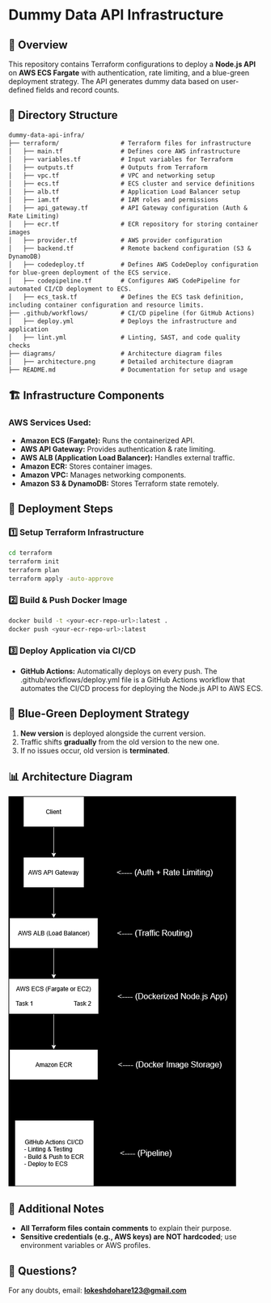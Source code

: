 # Dummy Data API Infrastructure

## 📌 Overview
This repository contains Terraform configurations to deploy a **Node.js API** on **AWS ECS Fargate** with authentication, rate limiting, and a blue-green deployment strategy. The API generates dummy data based on user-defined fields and record counts.

## 📂 Directory Structure
```
dummy-data-api-infra/
├── terraform/                 # Terraform files for infrastructure
│   ├── main.tf                # Defines core AWS infrastructure
│   ├── variables.tf           # Input variables for Terraform
│   ├── outputs.tf             # Outputs from Terraform
│   ├── vpc.tf                 # VPC and networking setup
│   ├── ecs.tf                 # ECS cluster and service definitions
│   ├── alb.tf                 # Application Load Balancer setup
│   ├── iam.tf                 # IAM roles and permissions
│   ├── api_gateway.tf         # API Gateway configuration (Auth & Rate Limiting)
│   ├── ecr.tf                 # ECR repository for storing container images
│   ├── provider.tf            # AWS provider configuration
│   ├── backend.tf             # Remote backend configuration (S3 & DynamoDB)
│   ├── codedeploy.tf          # Defines AWS CodeDeploy configuration for blue-green deployment of the ECS service.
│   ├── codepipeline.tf        # Configures AWS CodePipeline for automated CI/CD deployment to ECS.
│   ├── ecs_task.tf            # Defines the ECS task definition, including container configuration and resource limits.
├── .github/workflows/         # CI/CD pipeline (for GitHub Actions)
│   ├── deploy.yml             # Deploys the infrastructure and application
│   ├── lint.yml               # Linting, SAST, and code quality checks
├── diagrams/                  # Architecture diagram files
│   ├── architecture.png       # Detailed architecture diagram
├── README.md                  # Documentation for setup and usage
```

## 🏗️ Infrastructure Components
### **AWS Services Used:**
- **Amazon ECS (Fargate):** Runs the containerized API.
- **AWS API Gateway:** Provides authentication & rate limiting.
- **AWS ALB (Application Load Balancer):** Handles external traffic.
- **Amazon ECR:** Stores container images.
- **Amazon VPC:** Manages networking components.
- **Amazon S3 & DynamoDB:** Stores Terraform state remotely.

## 📜 Deployment Steps
### **1️⃣ Setup Terraform Infrastructure**
```sh
cd terraform
terraform init
terraform plan
terraform apply -auto-approve
```
### **2️⃣ Build & Push Docker Image**
```sh
docker build -t <your-ecr-repo-url>:latest .
docker push <your-ecr-repo-url>:latest
```
### **3️⃣ Deploy Application via CI/CD**
- **GitHub Actions:** Automatically deploys on every push.
    The .github/workflows/deploy.yml file is a GitHub Actions workflow that automates the CI/CD process for deploying the Node.js API to AWS ECS.

## 🔄 Blue-Green Deployment Strategy
1. **New version** is deployed alongside the current version.
2. Traffic shifts **gradually** from the old version to the new one.
3. If no issues occur, old version is **terminated**.

## 📊 Architecture Diagram
![Architecture](architecture.png)

## 📝 Additional Notes
- **All Terraform files contain comments** to explain their purpose.
- **Sensitive credentials (e.g., AWS keys) are NOT hardcoded**; use environment variables or AWS profiles.

## 📧 Questions?
For any doubts, email: **lokeshdohare123@gmail.com**

